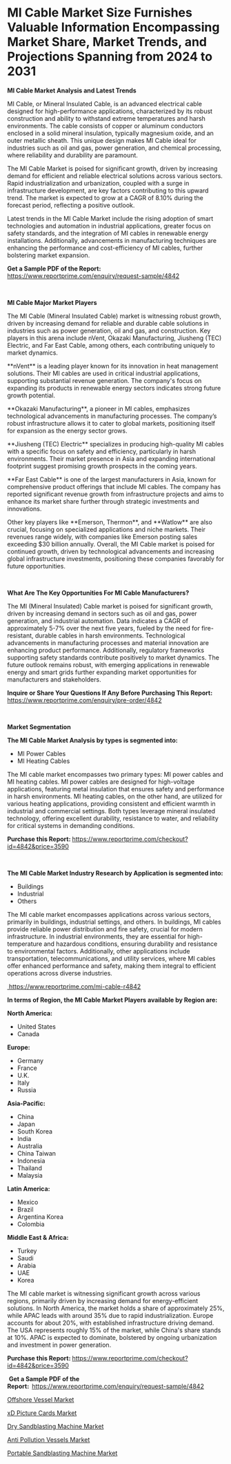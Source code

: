 <p><h1>MI Cable Market Size Furnishes Valuable Information Encompassing Market Share, Market Trends, and Projections Spanning from 2024 to 2031</h1></p><p><strong>MI Cable Market Analysis and Latest Trends</strong></p>
<p><p>MI Cable, or Mineral Insulated Cable, is an advanced electrical cable designed for high-performance applications, characterized by its robust construction and ability to withstand extreme temperatures and harsh environments. The cable consists of copper or aluminum conductors enclosed in a solid mineral insulation, typically magnesium oxide, and an outer metallic sheath. This unique design makes MI Cable ideal for industries such as oil and gas, power generation, and chemical processing, where reliability and durability are paramount.</p><p>The MI Cable Market is poised for significant growth, driven by increasing demand for efficient and reliable electrical solutions across various sectors. Rapid industrialization and urbanization, coupled with a surge in infrastructure development, are key factors contributing to this upward trend. The market is expected to grow at a CAGR of 8.10% during the forecast period, reflecting a positive outlook.</p><p>Latest trends in the MI Cable Market include the rising adoption of smart technologies and automation in industrial applications, greater focus on safety standards, and the integration of MI cables in renewable energy installations. Additionally, advancements in manufacturing techniques are enhancing the performance and cost-efficiency of MI cables, further bolstering market expansion.</p></p>
<p><strong>Get a Sample PDF of the Report:&nbsp;</strong> <a href="https://www.reportprime.com/enquiry/request-sample/4842">https://www.reportprime.com/enquiry/request-sample/4842</a></p>
<p>&nbsp;</p>
<p><strong>MI Cable Major Market Players</strong></p>
<p><p>The MI Cable (Mineral Insulated Cable) market is witnessing robust growth, driven by increasing demand for reliable and durable cable solutions in industries such as power generation, oil and gas, and construction. Key players in this arena include nVent, Okazaki Manufacturing, Jiusheng (TEC) Electric, and Far East Cable, among others, each contributing uniquely to market dynamics.</p><p>**nVent** is a leading player known for its innovation in heat management solutions. Their MI cables are used in critical industrial applications, supporting substantial revenue generation. The company's focus on expanding its products in renewable energy sectors indicates strong future growth potential.</p><p>**Okazaki Manufacturing**, a pioneer in MI cables, emphasizes technological advancements in manufacturing processes. The company’s robust infrastructure allows it to cater to global markets, positioning itself for expansion as the energy sector grows.</p><p>**Jiusheng (TEC) Electric** specializes in producing high-quality MI cables with a specific focus on safety and efficiency, particularly in harsh environments. Their market presence in Asia and expanding international footprint suggest promising growth prospects in the coming years.</p><p>**Far East Cable** is one of the largest manufacturers in Asia, known for comprehensive product offerings that include MI cables. The company has reported significant revenue growth from infrastructure projects and aims to enhance its market share further through strategic investments and innovations.</p><p>Other key players like **Emerson, Thermon**, and **Watlow** are also crucial, focusing on specialized applications and niche markets. Their revenues range widely, with companies like Emerson posting sales exceeding $30 billion annually. Overall, the MI Cable market is poised for continued growth, driven by technological advancements and increasing global infrastructure investments, positioning these companies favorably for future opportunities.</p></p>
<p>&nbsp;</p>
<p><strong>What Are The Key Opportunities For MI Cable Manufacturers?</strong></p>
<p><p>The MI (Mineral Insulated) Cable market is poised for significant growth, driven by increasing demand in sectors such as oil and gas, power generation, and industrial automation. Data indicates a CAGR of approximately 5-7% over the next five years, fueled by the need for fire-resistant, durable cables in harsh environments. Technological advancements in manufacturing processes and material innovation are enhancing product performance. Additionally, regulatory frameworks supporting safety standards contribute positively to market dynamics. The future outlook remains robust, with emerging applications in renewable energy and smart grids further expanding market opportunities for manufacturers and stakeholders.</p></p>
<p><strong>Inquire or Share Your Questions If Any Before Purchasing This Report:</strong> <a href="https://www.reportprime.com/enquiry/pre-order/4842">https://www.reportprime.com/enquiry/pre-order/4842</a></p>
<p>&nbsp;</p>
<p><strong>Market Segmentation</strong></p>
<p><strong>The MI Cable Market Analysis by types is segmented into:</strong></p>
<p><ul><li>MI Power Cables</li><li>MI Heating Cables</li></ul></p>
<p><p>The MI cable market encompasses two primary types: MI power cables and MI heating cables. MI power cables are designed for high-voltage applications, featuring metal insulation that ensures safety and performance in harsh environments. MI heating cables, on the other hand, are utilized for various heating applications, providing consistent and efficient warmth in industrial and commercial settings. Both types leverage mineral insulated technology, offering excellent durability, resistance to water, and reliability for critical systems in demanding conditions.</p></p>
<p><strong>Purchase this Report:&nbsp;</strong><a href="https://www.reportprime.com/checkout?id=4842&price=3590">https://www.reportprime.com/checkout?id=4842&price=3590</a></p>
<p>&nbsp;</p>
<p><strong>The MI Cable Market Industry Research by Application is segmented into:</strong></p>
<p><ul><li>Buildings</li><li>Industrial</li><li>Others</li></ul></p>
<p><p>The MI cable market encompasses applications across various sectors, primarily in buildings, industrial settings, and others. In buildings, MI cables provide reliable power distribution and fire safety, crucial for modern infrastructure. In industrial environments, they are essential for high-temperature and hazardous conditions, ensuring durability and resistance to environmental factors. Additionally, other applications include transportation, telecommunications, and utility services, where MI cables offer enhanced performance and safety, making them integral to efficient operations across diverse industries.</p></p>
<p><a href="https://www.reportprime.com/mi-cable-r4842">&nbsp;https://www.reportprime.com/mi-cable-r4842</a></p>
<p><strong>In terms of Region, the MI Cable Market Players available by Region are:</strong></p>
<p>
    <p> <strong> North America: </strong>
        <ul>
            <li>United States</li>
            <li>Canada</li>
        </ul>
        </p> 
    <p> <strong> Europe: </strong>
        <ul>
            <li>Germany</li>
            <li>France</li>
            <li>U.K.</li>
            <li>Italy</li>
            <li>Russia</li>
        </ul>
        </p> 
    <p> <strong> Asia-Pacific: </strong>
        <ul>
            <li>China</li>
            <li>Japan</li>
            <li>South Korea</li>
            <li>India</li>
            <li>Australia</li>
            <li>China Taiwan</li>
            <li>Indonesia</li>
            <li>Thailand</li>
            <li>Malaysia</li>
        </ul>
        </p> 
    <p> <strong> Latin America: </strong>
        <ul>
            <li>Mexico</li>
            <li>Brazil</li>
            <li>Argentina Korea</li>
            <li>Colombia</li>
        </ul>
        </p> 
    <p> <strong> Middle East & Africa: </strong>
        <ul>
            <li>Turkey</li>
            <li>Saudi</li>
            <li>Arabia</li>
            <li>UAE</li>
            <li>Korea</li>
        </ul>
    </p>
    </p>
<p><p>The MI cable market is witnessing significant growth across various regions, primarily driven by increasing demand for energy-efficient solutions. In North America, the market holds a share of approximately 25%, while APAC leads with around 35% due to rapid industrialization. Europe accounts for about 20%, with established infrastructure driving demand. The USA represents roughly 15% of the market, while China's share stands at 10%. APAC is expected to dominate, bolstered by ongoing urbanization and investment in power generation.</p></p>
<p><strong>Purchase this Report: </strong><a href="https://www.reportprime.com/checkout?id=4842&price=3590">https://www.reportprime.com/checkout?id=4842&price=3590</a></p>
<p>&nbsp;<strong>Get a Sample PDF of the Report:&nbsp;&nbsp;</strong><a href="https://www.reportprime.com/enquiry/request-sample/4842">https://www.reportprime.com/enquiry/request-sample/4842</a></p>
<p><strong></strong></p>
<p><p><a href="https://issuu.com/reportprime-2/docs/offshore-vessel-market-size-2030.pp_7b5d774cab64c3">Offshore Vessel Market</a></p><p><a href="https://github.com/MonroeBullock54/Market-Research-Report-List-1/blob/main/xd-picture-cards-market.md">xD Picture Cards Market</a></p><p><a href="https://www.linkedin.com/pulse/insights-dry-sandblasting-machine-market-size-which-expanding-43wrc?trackingId=O0zeLvT5ShGPbTK0POIKIw%3D%3D">Dry Sandblasting Machine Market</a></p><p><a href="https://issuu.com/reportprime-2/docs/anti-pollution-vessels-market-size-_998457b94f55ff">Anti Pollution Vessels Market</a></p><p><a href="https://www.linkedin.com/pulse/portable-sandblasting-machine-market-outlook-forecast-ndbmc?trackingId=2odWVSFeSx%2B7KKRCHJApuw%3D%3D">Portable Sandblasting Machine Market</a></p></p>
